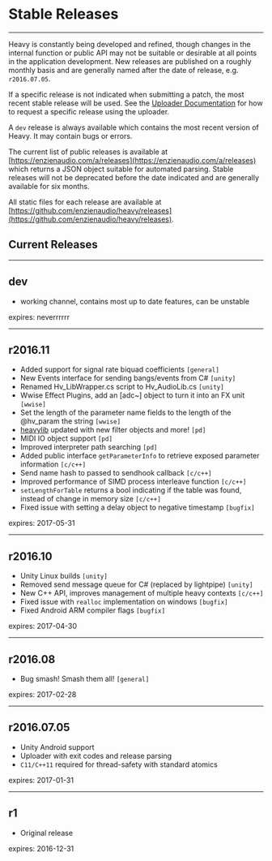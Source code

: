 # Stable Releases
---

Heavy is constantly being developed and refined, though changes in the internal function or public API may not be suitable or desirable at all points in the application development. New releases are published on a roughly monthly basis and are generally named after the date of release, e.g. `r2016.07.05`.

If a specific release is not indicated when submitting a patch, the most recent stable release will be used. See the [Uploader Documentation](#03.uploader#stable-releases) for how to request a specific release using the uploader.

A `dev` release is always available which contains the most recent version of Heavy. It may contain bugs or errors.

The current list of public releases is available at [https://enzienaudio.com/a/releases](https://enzienaudio.com/a/releases) which returns a JSON object suitable for automated parsing. Stable releases will not be deprecated before the date indicated and are generally available for six months.

All static files for each release are available at [https://github.com/enzienaudio/heavy/releases](https://github.com/enzienaudio/heavy/releases).

## Current Releases
---

## dev
* working channel, contains most up to date features, can be unstable

expires: neverrrrrr

---
## r2016.11
* Added support for signal rate biquad coefficients `[general]`
* New Events interface for sending bangs/events from C# `[unity]`
* Renamed Hv_LibWrapper.cs script to Hv_AudioLib.cs `[unity]`
* Wwise Effect Plugins, add an [adc~] object to turn it into an FX unit `[wwise]`
* Set the length of the parameter name fields to the length of the @hv_param the string `[wwise]`
* [heavylib](https://github.com/enzienaudio/heavylib) updated with new filter objects and more! `[pd]`
* MIDI IO object support `[pd]`
* Improved interpreter path searching `[pd]`
* Added public interface `getParameterInfo` to retrieve exposed parameter information `[c/c++]`
* Send name hash to passed to sendhook callback `[c/c++]`
* Improved performance of SIMD process interleave function `[c/c++]`
* `setLengthForTable` returns a bool indicating if the table was found, instead of change in memory size `[c/c++]`
* Fixed issue with setting a delay object to negative timestamp `[bugfix]`

expires: 2017-05-31

---
## r2016.10
* Unity Linux builds `[unity]`
* Removed send message queue for C# (replaced by lightpipe) `[unity]`
* New C++ API, improves management of multiple heavy contexts `[c/c++]`
* Fixed issue with `realloc` implementation on windows `[bugfix]`
* Fixed Android ARM compiler flags `[bugfix]`

expires: 2017-04-30

---
## r2016.08
* Bug smash! Smash them all! `[general]`

expires: 2017-02-28

---
## r2016.07.05

* Unity Android support
* Uploader with exit codes and release parsing
* `C11/C++11` required for thread-safety with standard atomics
  
expires: 2017-01-31

---
## r1
* Original release

expires: 2016-12-31
